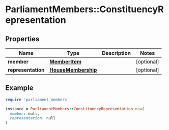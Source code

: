 # ParliamentMembers::ConstituencyRepresentation

## Properties

| Name | Type | Description | Notes |
| ---- | ---- | ----------- | ----- |
| **member** | [**MemberItem**](MemberItem.md) |  | [optional] |
| **representation** | [**HouseMembership**](HouseMembership.md) |  | [optional] |

## Example

```ruby
require 'parliament_members'

instance = ParliamentMembers::ConstituencyRepresentation.new(
  member: null,
  representation: null
)
```

